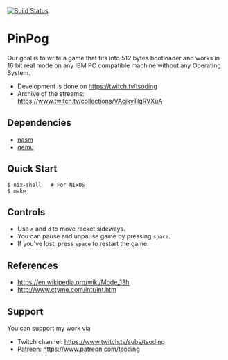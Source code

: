 [![Build Status](https://travis-ci.org/tsoding/pinpog.svg?branch=master)](https://travis-ci.org/tsoding/pinpog)

# PinPog

Our goal is to write a game that fits into 512 bytes bootloader and
works in 16 bit real mode on any IBM PC compatible machine without any
Operating System.

- Development is done on https://twitch.tv/tsoding
- Archive of the streams: https://www.twitch.tv/collections/VAcjkyTlqRVXuA

## Dependencies

- [nasm]
- [qemu]

## Quick Start

```console
$ nix-shell   # For NixOS
$ make
```


## Controls

- Use `a` and `d` to move racket sideways.
- You can pause and unpause game by pressing `space`.
- If you've lost, press `space` to restart the game.

## References

- https://en.wikipedia.org/wiki/Mode_13h
- http://www.ctyme.com/intr/int.htm

## Support

You can support my work via

- Twitch channel: https://www.twitch.tv/subs/tsoding
- Patreon: https://www.patreon.com/tsoding

[nasm]: https://www.nasm.us/
[qemu]: https://www.qemu.org/
